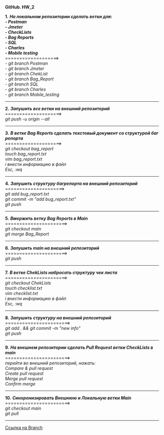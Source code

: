**GitHub. HW_2**

**1.** ***На локальном репозитории сделать ветки для:***  
***- Postman***  
***- Jmeter***  
***- CheckLists***  
***- Bag Reports***  
***- SQL***  
***- Charles***  
***- Mobile testing***  
===================>  
*- git branch Postman*  
*- git branch Jmeter*  
*- git branch ChekList*  
*- git branch Bag_Report*  
*- git branch SQL*  
*- git branch Charles*  
*- git branch Mobile_testing*    

------------------------------------------------------------------------------------------

**2.** ***Запушить все ветки на внешний репозиторий***  
====================>  
*git push -u origin --all*  

------------------------------------------------------------------------------------------  
 
**3.** ***В ветке Bag Reports сделать текстовый документ со структурой баг репорта***  
====================>  
*git checkout bag_report*  
*touch bag_report.txt*  
*vim bag_report.txt*  
*i внести информацию в файл*  
*Esc, :wq*  

------------------------------------------------------------------------------------------  

**4.** ***Запушить структуру багрепорта на внешний репозиторий***  
=====================>  
*git add bug_report.txt*  
*git commit -m "add bug_report.txt"*  
*git push*  

------------------------------------------------------------------------------------------  

**5.** ***Вмержить ветку Bag Reports в Main***  
======================>   
*git checkout main*  
*git merge Bag_Report*  

------------------------------------------------------------------------------------------  

**6.** ***Запушить main на внешний репозиторий***  
======================>  
*git push*  

------------------------------------------------------------------------------------------  

**7.** ***В ветке ChekLists набросать структуру чек листа***  
======================>  
*git checkout ChekLists*  
*touch checklist.txt*  
*vim checklist.txt*  
*i внести информацию в файл*  
*Esc, :wq*  

------------------------------------------------------------------------------------------  

**8.** ***Запушить структуру на внешний репозиторий***  
=======================>  
*git add . && git commit -m "new info"*  
*git push*  

------------------------------------------------------------------------------------------  

**9.** ***На внешнем репозитории сделать Pull Request ветки CheckLists в main***  
=======================>  
*перейти во внешний репозиторий, нажать:*  
*Compare & pull request*  
*Create pull request*  
*Merge pull request*  
*Confirm merge*  

------------------------------------------------------------------------------------------  

**10.** ***Синхронизировать Внешнюю и Локальную ветки Main***  
=======================>  
*git checkout main*  
*git pull*  

------------------------------------------------------------------------------------------

[Ссылка на Branch](https://github.com/ainat88/GitHub)

